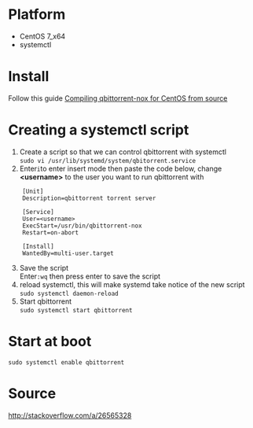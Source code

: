 # Platform
* CentOS 7_x64
* systemctl

# Install
Follow this guide [Compiling qbittorrent-nox for CentOS from source](wiki/Compiling-qbittorrent-nox-for-CentOS-from-source)

# Creating a systemctl script
1. Create a script so that we can control qbittorrent with systemctl  
`sudo vi /usr/lib/systemd/system/qbitorrent.service`  
2. Enter`i`to enter insert mode then paste the code below, change **\<username\>** to the user you want to run qbittorrent with    
```
    [Unit]
    Description=qbittorrent torrent server
    
    [Service]
    User=<username>
    ExecStart=/usr/bin/qbittorrent-nox
    Restart=on-abort
    
    [Install]
    WantedBy=multi-user.target
```
3. Save the script  
Enter`:wq` then press enter to save the script  
4. reload systemctl, this will make systemd take notice of the new script  
`sudo systemctl daemon-reload`  
5. Start qbittorrent  
`sudo systemctl start qbittorrent`  

# Start at boot
`sudo systemctl enable qbittorrent`

# Source
http://stackoverflow.com/a/26565328